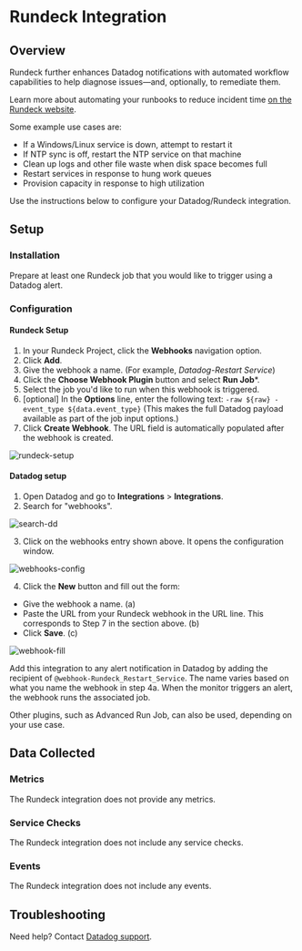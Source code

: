 # Rundeck Integration

## Overview

Rundeck further enhances Datadog notifications with automated workflow capabilities to help diagnose issues—and, optionally, to remediate them. 

Learn more about automating your runbooks to reduce incident time [on the Rundeck website][1].

Some example use cases are:

- If a Windows/Linux service is down, attempt to restart it
- If NTP sync is off, restart the NTP service on that machine
- Clean up logs and other file waste when disk space becomes full
- Restart services in response to hung work queues
- Provision capacity in response to high utilization

Use the instructions below to configure your Datadog/Rundeck integration.

## Setup

### Installation
Prepare at least one Rundeck job that you would like to trigger using a Datadog alert.

### Configuration

#### Rundeck Setup

1. In your Rundeck Project, click the **Webhooks** navigation option.
2. Click **Add**.
3. Give the webhook a name.  (For example, *Datadog-Restart Service*)
4. Click the **Choose Webhook Plugin** button and select **Run Job***.
5. Select the job you'd like to run when this webhook is triggered.
6. [optional] In the **Options** line, enter the following text:
`-raw ${raw} -event_type ${data.event_type}`
(This makes the full Datadog payload available as part of the job input options.)
7. Click **Create Webhook**. The URL field is automatically populated after the webhook is created.

![rundeck-setup][2]

#### Datadog setup
1. Open Datadog and go to **Integrations** > **Integrations**.
2. Search for "webhooks".

![search-dd][3]


3. Click on the webhooks entry shown above. It opens the configuration window.

![webhooks-config][4]

4. Click the **New** button and fill out the form:
  - Give the webhook a name. (a)
  - Paste the URL from your Rundeck webhook in the URL line. This corresponds to Step 7 in the section above. (b)
  - Click **Save**. (c)

![webhook-fill][5]

Add this integration to any alert notification in Datadog by adding the recipient of `@webhook-Rundeck_Restart_Service`. The name varies based on what you name the webhook in step 4a. When the monitor triggers an alert, the webhook runs the associated job.

Other plugins, such as Advanced Run Job, can also be used, depending on your use case.


## Data Collected

### Metrics

The Rundeck integration does not provide any metrics.

### Service Checks

The Rundeck integration does not include any service checks.

### Events

The Rundeck integration does not include any events.

## Troubleshooting

Need help? Contact [Datadog support][6].

[1]: https://www.rundeck.com
[2]: https://raw.githubusercontent.com/DataDog/integrations-extras/master/rundeck/images/rundeck-setup.png
[3]: https://raw.githubusercontent.com/DataDog/integrations-extras/master/rundeck/images/dd-search.png
[4]: https://raw.githubusercontent.com/DataDog/integrations-extras/master/rundeck/images/webhooks-config.png
[5]: https://raw.githubusercontent.com/DataDog/integrations-extras/master/rundeck/images/webhook-fill.png
[6]: https://docs.datadoghq.com/help

